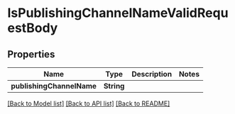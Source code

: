 # IsPublishingChannelNameValidRequestBody

## Properties
Name | Type | Description | Notes
------------ | ------------- | ------------- | -------------
**publishingChannelName** | **String** |  | 

[[Back to Model list]](../README.md#documentation-for-models) [[Back to API list]](../README.md#documentation-for-api-endpoints) [[Back to README]](../README.md)


